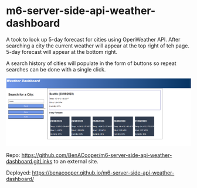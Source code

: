 # m6-server-side-api-weather-dashboard
A took to look up 5-day forecast for cities using OpenWeather API. After searching a city the current weather will appear at the top right of teh page. 5-day forecast will appear at the bottom right.

A search history of cities will populate in the form of buttons so repeat searches can be done with a single click.

![Alt text](image.png)

Repo: https://github.com/BenACooper/m6-server-side-api-weather-dashboard.gitLinks to an external site.

Deployed: https://benacooper.github.io/m6-server-side-api-weather-dashboard/